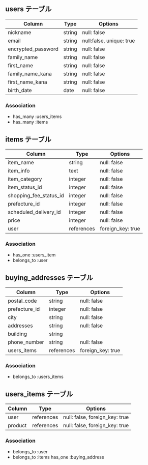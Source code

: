 ## users テーブル

| Column             | Type   | Options                  |
| ------------------ | ------ | ------------------------ |
| nickname           | string | null: false              |
| email              | string | null:false, unique: true |
| encrypted_password | string | null: false              |
| family_name        | string | null: false              |
| first_name         | string | null: false              |
| family_name_kana   | string | null: false              |
| first_name_kana    | string | null: false              |
| birth_date         | date   | null: false              |

### Association

- has_many :users_items
- has_many :items

## items テーブル

| Column                 | Type       | Options           |
| ---------------------- | ---------- | ----------------- |
| item_name              | string     | null: false       |
| item_info              | text       | null: false       |
| item_category          | integer    | null: false       |
| item_status_id         | integer    | null: false       |
| shopping_fee_status_id | integer    | null: false       |
| prefecture_id          | integer    | null: false       |
| scheduled_delivery_id  | integer    | null: false       |
| price                  | integer    | null: false       |
| user                   | references | foreign_key: true |

### Association

- has_one :users_item
- belongs_to :user

## buying_addresses テーブル

| Column        | Type       | Options           |
| ------------- | ---------- | ----------------- |
| postal_code   | string     | null: false       |
| prefecture_id | integer    | null: false       |
| city          | string     | null: false       |
| addresses     | string     | null: false       |
| building      | string     |                   |
| phone_number  | string     | null: false       |
| users_items   | references | foreign_key: true |

### Association

- belongs_to :users_items

## users_items テーブル

| Column  | Type       | Options                        |
| ------- | ---------- | ------------------------------ |
| user    | references | null: false, foreign_key: true |
| product | references | null: false, foreign_key: true |

### Association

- belongs_to :user
- belongs_to :items
has_one :buying_address